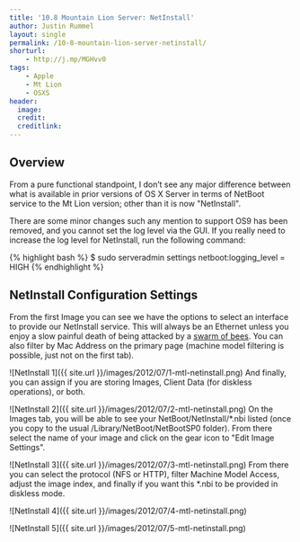 ```yaml
---
title: '10.8 Mountain Lion Server: NetInstall'
author: Justin Rummel
layout: single
permalink: /10-8-mountain-lion-server-netinstall/
shorturl:
    - http://j.mp/MGHvv0
tags:
    - Apple
    - Mt Lion
    - OSXS
header:
  image:
  credit:
  creditlink:
---
```

Overview
---
From a pure functional standpoint, I don’t see any major difference between what is available in prior versions of OS X Server in terms of NetBoot service to the Mt Lion version; other than it is now "NetInstall".

There are some minor changes such any mention to support OS9 has been removed, and you cannot set the log level via the GUI. If you really need to increase the log level for NetInstall, run the following command:

{% highlight bash %}
$ sudo serveradmin settings netboot:logging_level = HIGH
{% endhighlight %}

NetInstall Configuration Settings
---
From the first Image you can see we have the options to select an interface to provide our NetInstall service. This will always be an Ethernet unless you enjoy a slow painful death of being attacked by a [swarm of bees][HT1865]. You can also filter by Mac Address on the primary page (machine model filtering is possible, just not on the first tab).

[HT1865]: https://web.archive.org/web/20140105015852/http://support.apple.com/kb/HT1865

![NetInstall 1]({{ site.url }}/images/2012/07/1-mtl-netinstall.png)
And finally, you can assign if you are storing Images, Client Data (for diskless operations), or both.

![NetInstall 2]({{ site.url }}/images/2012/07/2-mtl-netinstall.png)
On the Images tab, you will be able to see your NetBoot/NetInstall/*.nbi listed (once you copy to the usual /Library/NetBoot/NetBootSP0 folder). From there select the name of your image and click on the gear icon to "Edit Image Settings".

![NetInstall 3]({{ site.url }}/images/2012/07/3-mtl-netinstall.png)
From there you can select the protocol (NFS or HTTP), filter Machine Model Access, adjust the image index, and finally if you want this *.nbi to be provided in diskless mode.

![NetInstall 4]({{ site.url }}/images/2012/07/4-mtl-netinstall.png)

![NetInstall 5]({{ site.url }}/images/2012/07/5-mtl-netinstall.png)
